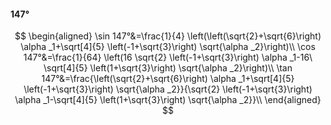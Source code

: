 #### 147°

$$
\begin{aligned}
\sin 147°&=\frac{1}{4} \left(\left(\sqrt{2}+\sqrt{6}\right) \alpha _1+\sqrt[4]{5} \left(-1+\sqrt{3}\right) \sqrt{\alpha _2}\right)\\
\cos 147°&=\frac{1}{64} \left(16 \sqrt{2} \left(-1+\sqrt{3}\right) \alpha _1-16\ \sqrt[4]{5} \left(1+\sqrt{3}\right) \sqrt{\alpha _2}\right)\\
\tan 147°&=\frac{\left(\sqrt{2}+\sqrt{6}\right) \alpha _1+\sqrt[4]{5} \left(-1+\sqrt{3}\right) \sqrt{\alpha _2}}{\sqrt{2} \left(-1+\sqrt{3}\right) \alpha _1-\sqrt[4]{5}
\left(1+\sqrt{3}\right) \sqrt{\alpha _2}}\\
\end{aligned}
$$

